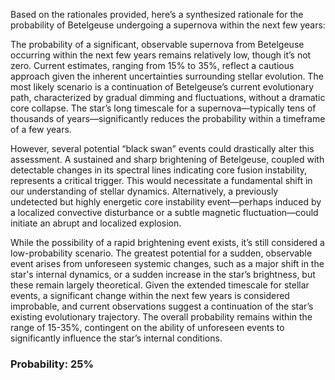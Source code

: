 Based on the rationales provided, here’s a synthesized rationale for the probability of Betelgeuse undergoing a supernova within the next few years:

The probability of a significant, observable supernova from Betelgeuse occurring within the next few years remains relatively low, though it’s not zero. Current estimates, ranging from 15% to 35%, reflect a cautious approach given the inherent uncertainties surrounding stellar evolution. The most likely scenario is a continuation of Betelgeuse’s current evolutionary path, characterized by gradual dimming and fluctuations, without a dramatic core collapse. The star’s long timescale for a supernova—typically tens of thousands of years—significantly reduces the probability within a timeframe of a few years.

However, several potential “black swan” events could drastically alter this assessment. A sustained and sharp brightening of Betelgeuse, coupled with detectable changes in its spectral lines indicating core fusion instability, represents a critical trigger. This would necessitate a fundamental shift in our understanding of stellar dynamics. Alternatively, a previously undetected but highly energetic core instability event—perhaps induced by a localized convective disturbance or a subtle magnetic fluctuation—could initiate an abrupt and localized explosion.

While the possibility of a rapid brightening event exists, it’s still considered a low-probability scenario. The greatest potential for a sudden, observable event arises from unforeseen systemic changes, such as a major shift in the star's internal dynamics, or a sudden increase in the star’s brightness, but these remain largely theoretical. Given the extended timescale for stellar events, a significant change within the next few years is considered improbable, and current observations suggest a continuation of the star’s existing evolutionary trajectory. The overall probability remains within the range of 15-35%, contingent on the ability of unforeseen events to significantly influence the star’s internal conditions.

### Probability: 25%